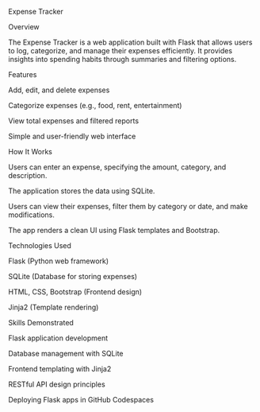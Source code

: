 Expense Tracker

Overview

The Expense Tracker is a web application built with Flask that allows users to log, categorize, and manage their expenses efficiently. It provides insights into spending habits through summaries and filtering options.

Features

Add, edit, and delete expenses

Categorize expenses (e.g., food, rent, entertainment)

View total expenses and filtered reports

Simple and user-friendly web interface

How It Works

Users can enter an expense, specifying the amount, category, and description.

The application stores the data using SQLite.

Users can view their expenses, filter them by category or date, and make modifications.

The app renders a clean UI using Flask templates and Bootstrap.

Technologies Used

Flask (Python web framework)

SQLite (Database for storing expenses)

HTML, CSS, Bootstrap (Frontend design)

Jinja2 (Template rendering)

Skills Demonstrated

Flask application development

Database management with SQLite

Frontend templating with Jinja2

RESTful API design principles

Deploying Flask apps in GitHub Codespaces
